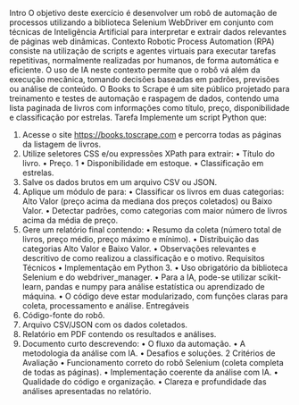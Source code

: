 Intro
O objetivo deste exercício é desenvolver um robô de automação de processos utilizando a biblioteca Selenium WebDriver em conjunto com técnicas de Inteligência Artificial para interpretar e extrair dados relevantes de
páginas web dinâmicas.
Contexto
Robotic Process Automation (RPA) consiste na utilização de scripts e agentes virtuais para executar tarefas repetitivas, normalmente realizadas por
humanos, de forma automática e eficiente. O uso de IA neste contexto permite que o robô vá além da execução mecânica, tomando decisões baseadas
em padrões, previsões ou análise de conteúdo.
O Books to Scrape é um site público projetado para treinamento e testes
de automação e raspagem de dados, contendo uma lista paginada de livros
com informações como título, preço, disponibilidade e classificação por estrelas.
Tarefa
Implemente um script Python que:
1. Acesse o site https://books.toscrape.com e percorra todas as páginas
da listagem de livros.
2. Utilize seletores CSS e/ou expressões XPath para extrair:
• Título do livro.
• Preço.
1
• Disponibilidade em estoque.
• Classificação em estrelas.
3. Salve os dados brutos em um arquivo CSV ou JSON.
4. Aplique um módulo de para:
• Classificar os livros em duas categorias: Alto Valor (preço acima
da mediana dos preços coletados) ou Baixo Valor.
• Detectar padrões, como categorias com maior número de livros
acima da média de preço.
5. Gere um relatório final contendo:
• Resumo da coleta (número total de livros, preço médio, preço
máximo e mínimo).
• Distribuição das categorias Alto Valor e Baixo Valor.
• Observações relevantes e descritivo de como realizou a classificação
e o motivo.
Requisitos Técnicos
• Implementação em Python 3.
• Uso obrigatório da biblioteca Selenium e do webdriver_manager.
• Para a IA, pode-se utilizar scikit-learn, pandas e numpy para análise
estatística ou aprendizado de máquina.
• O código deve estar modularizado, com funções claras para coleta, processamento e análise.
Entregáveis
1. Código-fonte do robô.
2. Arquivo CSV/JSON com os dados coletados.
3. Relatório em PDF contendo os resultados e análises.
4. Documento curto descrevendo:
• O fluxo da automação.
• A metodologia da análise com IA.
• Desafios e soluções.
2
Critérios de Avaliação
• Funcionamento correto do robô Selenium (coleta completa de todas as
páginas).
• Implementação coerente da análise com IA.
• Qualidade do código e organização.
• Clareza e profundidade das análises apresentadas no relatório.



